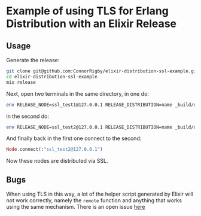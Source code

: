 # Example of using TLS for Erlang Distribution with an Elixir Release

## Usage

Generate the release:

```bash
git clone git@github.com:ConnorRigby/elixir-distribution-ssl-example.git
cd elixir-distribution-ssl-example
mix release
```

Next, open two terminals in the same directory, in one do:

```bash
env RELEASE_NODE=ssl_test1@127.0.0.1 RELEASE_DISTRIBUTION=name _build/dev/rel/example/bin/example start_iex
```

in the second do:

```bash
env RELEASE_NODE=ssl_test2@127.0.0.1 RELEASE_DISTRIBUTION=name _build/dev/rel/example/bin/example start_iex
```

And finally back in the first one connect to the second:

```elixir
Node.connect(:"ssl_test2@127.0.0.1")
```

Now these nodes are distributed via SSL.

## Bugs

When using TLS in this way, a lot of the helper script generated by Elixir will not work correctly, namely the `remote`
function and anything that works using the same mechanism. There is an open issue [here](https://github.com/elixir-lang/elixir/issues/10656)
